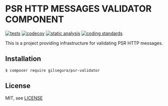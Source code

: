 PSR HTTP MESSAGES VALIDATOR COMPONENT
========

[![tests](https://github.com/gilsegura/psr-validator/actions/workflows/tests.yaml/badge.svg)](https://github.com/gilsegura/psr-validator/actions/workflows/tests.yaml)
[![codecov](https://codecov.io/github/gilsegura/psr-validator/graph/badge.svg?token=08M8822NGV)](https://codecov.io/github/gilsegura/psr-validator)
[![static analysis](https://github.com/gilsegura/psr-validator/actions/workflows/static-analysis.yaml/badge.svg)](https://github.com/gilsegura/psr-validator/actions/workflows/static-analysis.yaml)
[![coding standards](https://github.com/gilsegura/psr-validator/actions/workflows/coding-standards.yaml/badge.svg)](https://github.com/gilsegura/psr-validator/actions/workflows/coding-standards.yaml)

This is a project providing infrastructure for validating PSR HTTP messages.

## Installation

```
$ composer require gilsegura/psr-validator
```

## License

MIT, see [LICENSE](LICENSE)